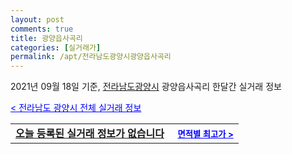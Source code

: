 ```yaml
---
layout: post
comments: true
title: 광양읍사곡리
categories: [실거래가]
permalink: /apt/전라남도광양시광양읍사곡리
---
```


2021년 09월 18일 기준, <a href="/apt/전라남도광양시">전라남도광양시</a> 광양읍사곡리 한달간 실거래 정보

<a style="color: blue;" href="/apt/전라남도광양시">< 전라남도 광양시 전체 실거래 정보</a>
<!---- start ---->
<table>
  <tr>
    <td colspan="4" style="font-weight: bold;"><a href="/apt/전라남도광양시광양읍사곡리{name_without_space}">오늘 등록된 실거래 정보가 없습니다</a> &nbsp;&nbsp;&nbsp; <a style="color: blue; font-size: smaller;" href="/apt/전라남도광양시광양읍사곡리{name_without_space}">면적별 최고가 ></a></td>
  </tr>
    
</table>
<!---- end ---->
    